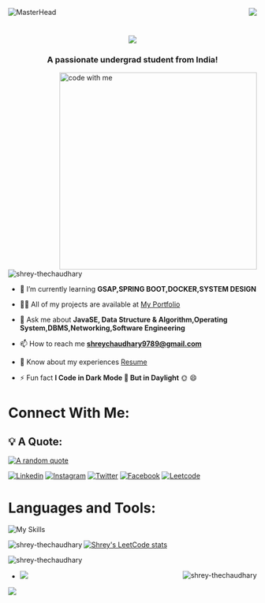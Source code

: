 ![MasterHead](https://github.com/mayankchaudhary26/Cool-Readme-ideas/blob/master/data/python-2.gif)
<img align="right" src="https://visitor-badge.laobi.icu/badge?page_id=salesp07.salesp07" />

<h1 align="center">
    <img src="https://readme-typing-svg.herokuapp.com/?font=Righteous&size=35&center=true&vCenter=true&width=500&height=70&duration=4000&lines=Hi+There!+👋;+I'm+Shrey+Chaudhary!;Java+Programmer;Web+Developer;Gate+2023+Qualified+😊+🎓;"/>
</h1>

<h3 align="center">A passionate undergrad student from India!</h3>



<img align="right" alt="code with me" width="400" src="https://user-images.githubusercontent.com/74038190/264141683-8aa99f6c-267d-4977-9cd3-1a4c11675863.gif">

<p align="left"> <img src="https://komarev.com/ghpvc/?username=shrey-thechaudhary&label=Profile%20views&color=0e75b6&style=flat" alt="shrey-thechaudhary" /> </p>

- 🌱 I’m currently learning **GSAP,SPRING BOOT,DOCKER,SYSTEM DESIGN**

- 👨‍💻 All of my projects are available at [My Portfolio](https://shreychaudhary-portfolio.netlify.app/)

- 💬 Ask me about **JavaSE, Data Structure & Algorithm,Operating System,DBMS,Networking,Software Engineering**

- 📫 How to reach me **shreychaudhary9789@gmail.com**

- 📄 Know about my experiences [Resume](https://drive.google.com/file/d/1mpqB7O--9O9HoN9WaGSFdhPweZcCN-V1/view?usp=sharing)

- ⚡ Fun fact  **I Code in Dark Mode 🌚 But in Daylight** 🌞 😄
<h1>Connect With Me:</h1>

## 💡 A Quote:

[![A random quote](https://quotes-github-readme.vercel.app/api?type=horizontal&theme=dark)](https://github.com/piyushsuthar/github-readme-quotes)

[![Linkedin](https://skillicons.dev/icons?i=linkedin&theme=light)](https://www.linkedin.com/in/shrey--chaudhary/)
[![Instagram](https://skillicons.dev/icons?i=instagram&theme=light)](https://www.instagram.com/shrey_9879/)
[![Twitter](https://skillicons.dev/icons?i=twitter&theme=light)](https://twitter.com/shrey9879)
[![Facebook](https://www.google.com/imgres?imgurl=https%3A%2F%2Fuxwing.com%2Fwp-content%2Fthemes%2Fuxwing%2Fdownload%2Fbrands-and-social-media%2Ffacebook-round-color-icon.png&tbnid=Ag34rUYOc1jO9M&vet=12ahUKEwjLh-qAhoqCAxV-waACHfXCCrMQMygSegQIARB3..i&imgrefurl=https%3A%2F%2Fuxwing.com%2Ffacebook-round-color-icon%2F&docid=w0azS1csPRkbOM&w=512&h=512&q=facebook%20logo%20round&ved=2ahUKEwjLh-qAhoqCAxV-waACHfXCCrMQMygSegQIARB3)](https://www.facebook.com/shreychaudhary9879/)
[![Leetcode](https://skillicons.dev/icons?i=leetcode&theme=light)](https://leetcode.com/Shrey0301/)


<h1>Languages and Tools:</h1>

![My Skills](https://skillicons.dev/icons?i=java,cpp,html,css,javascript,bootstrap,react,nodejs,materialui,mongodb,mysql,git,github,netlify,selenium,kafka,redis,docker,kubernetes)

<p><img align="left" src="https://github-readme-stats.vercel.app/api/top-langs?username=shrey-thechaudhary&show_icons=true&locale=en&layout=compact" alt="shrey-thechaudhary" /></p>

[![Shrey's LeetCode stats](https://leetcode-stats-six.vercel.app/api?username=Shrey0301)](https://github.com/Shrey-TheChaudhary/github-readme)

<p>&nbsp;<img align="left" src="https://github-readme-stats.vercel.app/api?username=shrey-thechaudhary&show_icons=true&locale=en" alt="shrey-thechaudhary" /></p>
<p><img align="right" src="https://github-readme-streak-stats.herokuapp.com/?user=shrey-thechaudhary&" alt="shrey-thechaudhary" /></p>

- <img src="https://res.cloudinary.com/practicaldev/image/fetch/s--E4gnEuy_--/c_limit%2Cf_auto%2Cfl_progressive%2Cq_66%2Cw_880/https://dev-to-uploads.s3.amazonaws.com/uploads/articles/233m04x0r0lv60payria.gif" />

![](https://raw.githubusercontent.com/Shrey-TheChaudhary/Shrey-TheChaudhary/output/github-contribution-grid-snake.svg)
